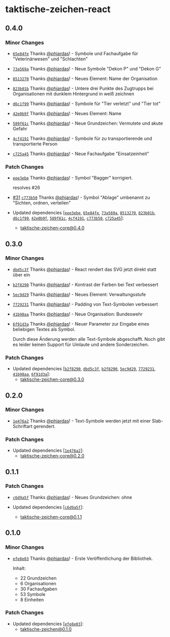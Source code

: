 # taktische-zeichen-react

## 0.4.0

### Minor Changes

- [`65e84fe`](https://github.com/phjardas/taktische-zeichen/commit/65e84fe96943b59f78ba930e5f8efa94c3a3e028) Thanks [@phjardas](https://github.com/phjardas)! - Symbole und Fachaufgabe für "Veterinärwesen" und "Schlachten"

* [`73a569a`](https://github.com/phjardas/taktische-zeichen/commit/73a569aecdb0266d93a188fd087be731ea2ec852) Thanks [@phjardas](https://github.com/phjardas)! - Neue Symbole "Dekon P" und "Dekon G"

- [`8513270`](https://github.com/phjardas/taktische-zeichen/commit/851327069a07995a09661e2c75125476e1bf46e4) Thanks [@phjardas](https://github.com/phjardas)! - Neues Element: Name der Organisation

* [`823b01b`](https://github.com/phjardas/taktische-zeichen/commit/823b01b7892292a3ef66fdc20831c39a35555fdc) Thanks [@phjardas](https://github.com/phjardas)! - Untere drei Punkte des Zugtrupps bei Organisationen mit dunklem Hintergrund in weiß zeichnen

- [`d6c1f99`](https://github.com/phjardas/taktische-zeichen/commit/d6c1f995ac05502b1611c3de35c2f72639bcc303) Thanks [@phjardas](https://github.com/phjardas)! - Symbole für "Tier verletzt" und "Tier tot"

* [`42e0b9f`](https://github.com/phjardas/taktische-zeichen/commit/42e0b9f0132d1cf029268d9796f445a8d5c370fc) Thanks [@phjardas](https://github.com/phjardas)! - Neues Element: Name

- [`589f61c`](https://github.com/phjardas/taktische-zeichen/commit/589f61c8f9d11652035f6f15da738a141a87e663) Thanks [@phjardas](https://github.com/phjardas)! - Neue Grundzeichen: Vermutete und akute Gefahr

* [`4cf4191`](https://github.com/phjardas/taktische-zeichen/commit/4cf41917223937750e200de1e528dd6bc916008d) Thanks [@phjardas](https://github.com/phjardas)! - Symbole für zu transportierende und transportierte Person

- [`c725a45`](https://github.com/phjardas/taktische-zeichen/commit/c725a4507517a224dd4486e83b13a171b1c48d44) Thanks [@phjardas](https://github.com/phjardas)! - Neue Fachaufgabe "Einsatzeinheit"

### Patch Changes

- [`eee3ebe`](https://github.com/phjardas/taktische-zeichen/commit/eee3ebe3c565ef71fd13600a66357a9dbd892b79) Thanks [@phjardas](https://github.com/phjardas)! - Symbol "Bagger" korrigiert.

  resolves #26

* [#31](https://github.com/phjardas/taktische-zeichen/pull/31) [`c773b50`](https://github.com/phjardas/taktische-zeichen/commit/c773b50789c69d2bab96ffd03dbc4f7bed3d441e) Thanks [@phjardas](https://github.com/phjardas)! - Symbol "Ablage" umbenannt zu "Sichten, ordnen, verteilen"

* Updated dependencies [[`eee3ebe`](https://github.com/phjardas/taktische-zeichen/commit/eee3ebe3c565ef71fd13600a66357a9dbd892b79), [`65e84fe`](https://github.com/phjardas/taktische-zeichen/commit/65e84fe96943b59f78ba930e5f8efa94c3a3e028), [`73a569a`](https://github.com/phjardas/taktische-zeichen/commit/73a569aecdb0266d93a188fd087be731ea2ec852), [`8513270`](https://github.com/phjardas/taktische-zeichen/commit/851327069a07995a09661e2c75125476e1bf46e4), [`823b01b`](https://github.com/phjardas/taktische-zeichen/commit/823b01b7892292a3ef66fdc20831c39a35555fdc), [`d6c1f99`](https://github.com/phjardas/taktische-zeichen/commit/d6c1f995ac05502b1611c3de35c2f72639bcc303), [`42e0b9f`](https://github.com/phjardas/taktische-zeichen/commit/42e0b9f0132d1cf029268d9796f445a8d5c370fc), [`589f61c`](https://github.com/phjardas/taktische-zeichen/commit/589f61c8f9d11652035f6f15da738a141a87e663), [`4cf4191`](https://github.com/phjardas/taktische-zeichen/commit/4cf41917223937750e200de1e528dd6bc916008d), [`c773b50`](https://github.com/phjardas/taktische-zeichen/commit/c773b50789c69d2bab96ffd03dbc4f7bed3d441e), [`c725a45`](https://github.com/phjardas/taktische-zeichen/commit/c725a4507517a224dd4486e83b13a171b1c48d44)]:
  - taktische-zeichen-core@0.4.0

## 0.3.0

### Minor Changes

- [`dbd5c3f`](https://github.com/phjardas/taktische-zeichen/commit/dbd5c3f6e24069e840deca4fdcc171f0473cfe69) Thanks [@phjardas](https://github.com/phjardas)! - React rendert das SVG jetzt direkt statt über ein <img>

* [`b2f8290`](https://github.com/phjardas/taktische-zeichen/commit/b2f829011c803d5a3cebfa6e9bd776b0df24c2e6) Thanks [@phjardas](https://github.com/phjardas)! - Kontrast der Farben bei Text verbessert

- [`5ec9d29`](https://github.com/phjardas/taktische-zeichen/commit/5ec9d29ccc23d4e0e0749c118e6edd9b6a944df7) Thanks [@phjardas](https://github.com/phjardas)! - Neues Element: Verwaltungsstufe

* [`7729231`](https://github.com/phjardas/taktische-zeichen/commit/772923118aac156a687e3b7eeee6ef25bab0d0d0) Thanks [@phjardas](https://github.com/phjardas)! - Padding von Text-Symbolen verbessert

- [`41b98aa`](https://github.com/phjardas/taktische-zeichen/commit/41b98aac0f1d0d457bf8ece13b942f6b270b1c32) Thanks [@phjardas](https://github.com/phjardas)! - Neue Organisation: Bundeswehr

* [`6f91d3a`](https://github.com/phjardas/taktische-zeichen/commit/6f91d3aef4c684b69cdb8089625092a6fff2439b) Thanks [@phjardas](https://github.com/phjardas)! - Neuer Parameter zur Eingabe eines beliebigen Textes als Symbol.

  Durch diese Änderung werden alle Text-Symbole abgeschafft.
  Noch gibt es leider keinen Support für Umlaute und andere Sonderzeichen.

### Patch Changes

- Updated dependencies [[`b2f8290`](https://github.com/phjardas/taktische-zeichen/commit/b2f829011c803d5a3cebfa6e9bd776b0df24c2e6), [`dbd5c3f`](https://github.com/phjardas/taktische-zeichen/commit/dbd5c3f6e24069e840deca4fdcc171f0473cfe69), [`b2f8290`](https://github.com/phjardas/taktische-zeichen/commit/b2f829011c803d5a3cebfa6e9bd776b0df24c2e6), [`5ec9d29`](https://github.com/phjardas/taktische-zeichen/commit/5ec9d29ccc23d4e0e0749c118e6edd9b6a944df7), [`7729231`](https://github.com/phjardas/taktische-zeichen/commit/772923118aac156a687e3b7eeee6ef25bab0d0d0), [`41b98aa`](https://github.com/phjardas/taktische-zeichen/commit/41b98aac0f1d0d457bf8ece13b942f6b270b1c32), [`6f91d3a`](https://github.com/phjardas/taktische-zeichen/commit/6f91d3aef4c684b69cdb8089625092a6fff2439b)]:
  - taktische-zeichen-core@0.3.0

## 0.2.0

### Minor Changes

- [`1e476a2`](https://github.com/phjardas/taktische-zeichen/commit/1e476a23e879a6329e0b3f9dc1c6ed553d57f2f2) Thanks [@phjardas](https://github.com/phjardas)! - Text-Symbole werden jetzt mit einer Slab-Schriftart gerendert.

### Patch Changes

- Updated dependencies [[`1e476a2`](https://github.com/phjardas/taktische-zeichen/commit/1e476a23e879a6329e0b3f9dc1c6ed553d57f2f2)]:
  - taktische-zeichen-core@0.2.0

## 0.1.1

### Patch Changes

- [`c6d9a5f`](https://github.com/phjardas/taktische-zeichen/commit/c6d9a5f560013e86973451d063e19bc541456e16) Thanks [@phjardas](https://github.com/phjardas)! - Neues Grundzeichen: ohne

- Updated dependencies [[`c6d9a5f`](https://github.com/phjardas/taktische-zeichen/commit/c6d9a5f560013e86973451d063e19bc541456e16)]:
  - taktische-zeichen-core@0.1.1

## 0.1.0

### Minor Changes

- [`efe8e03`](https://github.com/phjardas/taktische-zeichen/commit/efe8e0300c03dddc8d6bdc72602848ba186a5220) Thanks [@phjardas](https://github.com/phjardas)! - Erste Veröffentlichung der Bibliothek.

  Inhalt:

  - 22 Grundzeichen
  - 6 Organisationen
  - 30 Fachaufgaben
  - 53 Symbole
  - 8 Einheiten

### Patch Changes

- Updated dependencies [[`efe8e03`](https://github.com/phjardas/taktische-zeichen/commit/efe8e0300c03dddc8d6bdc72602848ba186a5220)]:
  - taktische-zeichen@0.1.0
